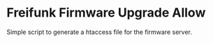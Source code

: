 Freifunk Firmware Upgrade Allow
================================

Simple script to generate a htaccess file for the firmware server.
